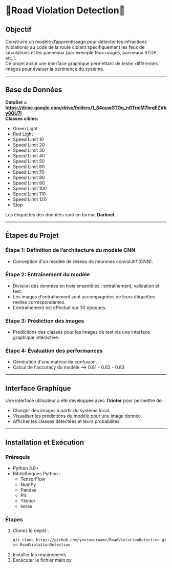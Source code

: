 # 🚦Road Violation Detection🚦

## Objectif
Construire un modèle d’apprentissage pour détecter les infractions (violations) au code de la route ciblant spécifiquement les feux de circulations et les panneaux (par exemple feux rouges, panneaux STOP, etc.).  
Ce projet inclut une interface graphique permettant de tester différentes images pour évaluer la pertinence du système.

---

## Base de Données
**DataSet = https://drive.google.com/drive/folders/1_84ouwGTOg_nGTroiM7brgEZVby8QU7l**  
**Classes cibles:**  
- Green Light  
- Red Light  
- Speed Limit 10  
- Speed Limit 20  
- Speed Limit 30  
- Speed Limit 40  
- Speed Limit 50  
- Speed Limit 60  
- Speed Limit 70  
- Speed Limit 80  
- Speed Limit 90  
- Speed Limit 100  
- Speed Limit 110  
- Speed Limit 120  
- Stop  

Les étiquettes des données sont en format **Darknet**.

---

## Étapes du Projet

### Étape 1: Définition de l’architecture du modèle CNN
- Conception d'un modèle de réseau de neurones convolutif (CNN).

### Étape 2: Entraînement du modèle
- Division des données en trois ensembles : entraînement, validation et test.
- Les images d'entraînement sont accompagnées de leurs étiquettes réelles correspondantes.
- L’entraînement est effectué sur 30 époques.

### Étape 3: Prédiction des images
- Prédictions des classes pour les images de test via une interface graphique interactive.

### Étape 4: Évaluation des performances
- Génération d'une matrice de confusion.
- Calcul de l'accuracy du modèle ==> 0.81 - 0.82 - 0.83

---

## Interface Graphique
Une interface utilisateur a été développée avec **Tkinter** pour permettre de:
- Charger des images à partir du système local.
- Visualiser les prédictions du modèle pour une image donnée.
- Afficher les classes détectées et leurs probabilités.

---

## Installation et Exécution

### Prérequis
- Python 3.6+
- Bibliothèques Python :
  - TensorFlow
  - NumPy
  - Pandas
  - PIL
  - Tkinter
  - keras

### Étapes
1. Clonez le dépôt :
   ```bash
   git clone https://github.com/yourusername/RoadViolationDetection.git
   cd RoadViolationDetection
2. Installer les requirements
3. Excécuter le fichier main.py
